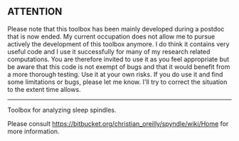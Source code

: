 ATTENTION 
---------

Please note that this toolbox has been mainly developed during a postdoc that is now ended. My current occupation does not allow me to pursue actively the development of this toolbox anymore. I do think it contains very useful code and I use it successfully for many of my research related computations. You are therefore invited to use it as you feel appropriate but be aware that this code is not exempt of bugs and that it would benefit from a more thorough testing. Use it at your own risks. If you do use it and find some limitations or bugs, please let me know. I'll try to correct the situation to the extent time allows.

---------

Toolbox for analyzing sleep spindles.

Please consult https://bitbucket.org/christian_oreilly/spyndle/wiki/Home for more information.
